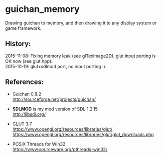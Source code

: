 # guichan_memory
Drawing guichan to memory, and then drawing it to any display system or game framework.

## History:  
2015-11-08: Fixing memory leak (see glTexImage2D), glut input porting is OK now (see glut.hpp).  
2015-10-19: glut+sdlmod port, no input porting :).  

## References:  
* Guichan 0.8.2  
http://sourceforge.net/projects/guichan/  

* **SDLMOD** is my mod version of SDL 1.2.15  
http://libsdl.org/  

* GLUT 3.7  
https://www.opengl.org/resources/libraries/glut/  
https://www.opengl.org/resources/libraries/glut/glut_downloads.php  

* POSIX Threads for Win32   
https://www.sourceware.org/pthreads-win32/  
